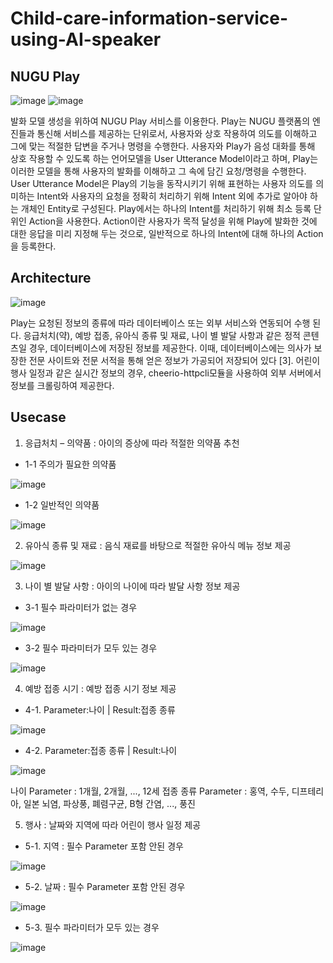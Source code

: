 # Child-care-information-service-using-AI-speaker

## NUGU Play

![image](https://user-images.githubusercontent.com/53864655/72047006-ed251800-32fc-11ea-97d3-2118a0065916.png)
![image](https://user-images.githubusercontent.com/53864655/72047043-01691500-32fd-11ea-9002-80c3959c36f8.png)

발화 모델 생성을 위하여 NUGU Play 서비스를 이용한다. Play는 NUGU 플랫폼의 엔진들과 통신해 서비스를 제공하는 단위로서, 사용자와 상호 작용하여 의도를 이해하고 그에 맞는 적절한 답변을 주거나 명령을 수행한다. 사용자와 Play가 음성 대화를 통해 상호 작용할 수 있도록 하는 언어모델을 User Utterance Model이라고 하며, Play는 이러한 모델을 통해 사용자의 발화를 이해하고 그 속에 담긴 요청/명령을 수행한다. User Utterance Model은 Play의 기능을 동작시키기 위해 표현하는 사용자 의도를 의미하는 Intent와 사용자의 요청을 정확히 처리하기 위해 Intent 외에 추가로 알아야 하는 개체인 Entity로 구성된다. Play에서는 하나의 Intent를 처리하기 위해 최소 등록 단위인 Action을 사용한다. Action이란 사용자가 목적 달성을 위해 Play에 발화한 것에 대한 응답을 미리 지정해 두는 것으로,  일반적으로 하나의 Intent에 대해 하나의 Action을 등록한다. 

## Architecture

![image](https://user-images.githubusercontent.com/53864655/72048298-d16f4100-32ff-11ea-8c9a-1164a1648d1e.png)

Play는 요청된 정보의 종류에 따라 데이터베이스 또는 외부 서비스와 연동되어 수행 된다. 응급처치(약), 예방 접종, 유아식 종류 및 재료, 나이 별 발달 사항과 같은 정적 콘텐츠일 경우, 데이터베이스에 저장된 정보를 제공한다. 이때, 데이터베이스에는 의사가 보장한 전문 사이트와 전문 서적을 통해 얻은 정보가 가공되어 저장되어 있다 [3]. 어린이 행사 일정과 같은 실시간 정보의 경우, cheerio-httpcli모듈을 사용하여 외부 서버에서 정보를 크롤링하여 제공한다. 

## Usecase

1. 응급처치 – 의약품 : 아이의 증상에 따라 적절한 의약품 추천

* 1-1 주의가 필요한 의약품

![image](https://user-images.githubusercontent.com/53864655/72047498-ffec1c80-32fd-11ea-962b-a586da31025c.png)

* 1-2 일반적인 의약품

![image](https://user-images.githubusercontent.com/53864655/72047759-99b3c980-32fe-11ea-89d3-d0b838d79e2b.png)

2. 유아식 종류 및 재료 : 음식 재료를 바탕으로 적절한 유아식 메뉴 정보 제공

![image](https://user-images.githubusercontent.com/53864655/72047629-59544b80-32fe-11ea-87b6-1dfbda82d513.png)

3. 나이 별 발달 사항 : 아이의 나이에 따라 발달 사항 정보 제공

* 3-1 필수 파라미터가 없는 경우

![image](https://user-images.githubusercontent.com/53864655/72047857-cf58b280-32fe-11ea-92bc-7e2ad4e8f94a.png)

* 3-2 필수 파라미터가 모두 있는 경우

![image](https://user-images.githubusercontent.com/53864655/72047903-eb5c5400-32fe-11ea-9580-13e8be10e6cc.png)

4. 예방 접종 시기 : 예방 접종 시기 정보 제공

* 4-1. Parameter:나이 | Result:접종 종류

![image](https://user-images.githubusercontent.com/53864655/72047963-13e44e00-32ff-11ea-9e5a-f0eba9408529.png)

* 4-2. Parameter:접종 종류 | Result:나이

![image](https://user-images.githubusercontent.com/53864655/72047993-1f377980-32ff-11ea-923a-434cbc494252.png)

나이 Parameter : 1개월, 2개월, ..., 12세
접종 종류 Parameter : 홍역, 수두, 디프테리아, 일본 뇌염, 파상풍, 폐렴구균, B형 간염, ..., 풍진 

5. 행사 : 날짜와 지역에 따라 어린이 행사 일정 제공

* 5-1. 지역 : 필수 Parameter 포함 안된 경우

![image](https://user-images.githubusercontent.com/53864655/72048086-5ad24380-32ff-11ea-8700-e1310d6ba48a.png)

* 5-2. 날짜 : 필수 Parameter 포함 안된 경우

![image](https://user-images.githubusercontent.com/53864655/72048139-78071200-32ff-11ea-8dd8-b46fd1df376b.png)

* 5-3. 필수 파라미터가 모두 있는 경우

![image](https://user-images.githubusercontent.com/53864655/72048206-9bca5800-32ff-11ea-8c12-4bcabeb8522e.png)

